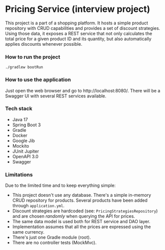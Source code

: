 # Pricing Service (interview project)
This project is a part of a shopping platform. It hosts a simple product repository with CRUD capabilities and provides a set of discount strategies. Using those data, it exposes a REST service that not only calculates the total price for a given product ID and its quantity, but also automatically applies discounts whenever possible.

### How to run the project
```
./gradlew bootRun
```

### How to use the application
Just open the web browser and go to http://localhost:8080/.
There will be a Swagger UI with several REST services available.

### Tech stack
* Java 17
* Spring Boot 3
* Gradle
* Docker
* Google Jib
* Mockito
* JUnit Jupiter
* OpenAPI 3.0
* Swagger

### Limitations
Due to the limited time and to keep everything simple:
* This project doesn't use any database. There's a simple in-memory CRUD repository for products. Several products have been added through `application.yml`.
* Discount strategies are hardcoded (see: `PricingStrategiesRepository`) and are chosen *randomly* when querying the API for prices.
* The same data model is used both for REST service and DAO layer.
* Implementation assumes that all the prices are expressed using the same currency.
* There's just one Gradle module (root).
* There are no controller tests (MockMvc).
